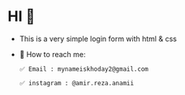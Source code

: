 # HI 🎩

- This is a very simple login form with html & css

- 🎩 How to reach me:

      ✅ Email : mynameiskhoday2@gmail.com

      ✅ instagram : @amir.reza.anamii

